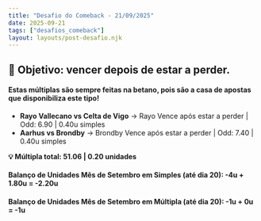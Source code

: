 ```yaml
---
title: "Desafio do Comeback - 21/09/2025"
date: 2025-09-21
tags: ["desafios_comeback"]
layout: layouts/post-desafio.njk
---
```


## 🎯 Objetivo: vencer depois de estar a perder.

#### Estas múltiplas são sempre feitas na betano, pois são a casa de apostas que disponibiliza este tipo!

- **Rayo Vallecano vs Celta de Vigo** → Rayo Vence após estar a perder | Odd: 6.90 | 0.40u simples  
- **Aarhus vs Brondby** → Brondby Vence após estar a perder | Odd: 7.40 | 0.40u simples  

**💡 Múltipla total: 51.06 | 0.20 unidades**

#### Balanço de Unidades Mês de Setembro em Simples (até dia 20): -4u + 1.80u = -2.20u
#### Balanço de Unidades Mês de Setembro em Múltipla (até dia 20): -1u + 0u = -1u